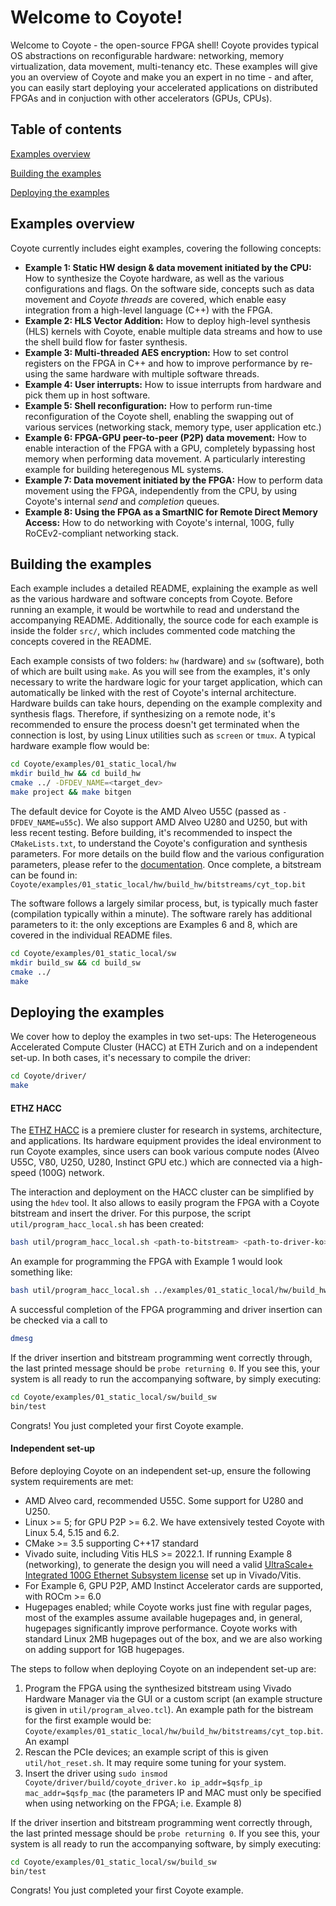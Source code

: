 # Welcome to Coyote!
Welcome to Coyote - the open-source FPGA shell! Coyote provides typical OS abstractions on reconfigurable hardware: networking, memory virtualization, data movement, multi-tenancy etc. These examples will give you an overview of Coyote and make you an expert in no time - and after, you can easily start deploying your accelerated applications on distributed FPGAs and in conjuction with other accelerators (GPUs, CPUs).

## Table of contents
[Examples overview](#examples-overview)

[Building the examples](#building-the-examples)

[Deploying the examples](#deploying-the-examples)

## Examples overview
Coyote currently includes eight examples, covering the following concepts:
- **Example 1: Static HW design & data movement initiated by the CPU:** How to synthesize the Coyote hardware, as well as the various configurations and flags. On the software side, concepts such as data movement and *Coyote threads* are covered, which enable easy integration from a high-level language (C++) with the FPGA.
- **Example 2: HLS Vector Addition:** How to deploy high-level synthesis (HLS) kernels with Coyote, enable multiple data streams and how to use the shell build flow for faster synthesis.
- **Example 3: Multi-threaded AES encryption:** How to set control registers on the FPGA in C++ and how to improve performance by re-using the same hardware with multiple software threads.
- **Example 4: User interrupts:** How to issue interrupts from hardware and pick them up in host software.
- **Example 5: Shell reconfiguration:** How to perform run-time reconfiguration of the Coyote shell, enabling the swapping out of various services (networking stack, memory type, user application etc.)
- **Example 6: FPGA-GPU peer-to-peer (P2P) data movement:** How to enable interaction of the FPGA with a GPU, completely bypassing host memory when performing data movement. A particularly interesting example for building heteregenous ML systems.
- **Example 7: Data movement initiated by the FPGA:** How to perform data movement using the FPGA, independently from the CPU, by using Coyote's internal *send* and *completion* queues.
- **Example 8: Using the FPGA as a SmartNIC for Remote Direct Memory Access:** How to do networking with Coyote's internal, 100G, fully RoCEv2-compliant networking stack.

## Building the examples
Each example includes a detailed README, explaining the example as well as the various hardware and software concepts from Coyote. Before running an example, it would be wortwhile to read and understand the accompanying README. Additionally, the source code for each example is inside the folder ```src/```, which includes commented code matching the concepts covered in the README.

Each example consists of two folders: ```hw``` (hardware) and ```sw``` (software), both of which are built using ```make```. As you will see from the examples, it's only necessary to write the hardware logic for your target application, which can automatically be linked with the rest of Coyote's internal architecture. Hardware builds can take hours, depending on the example complexity and synthesis flags. Therefore, if synthesizing on a remote node, it's recommended to ensure the process doesn't get terminated when the connection is lost, by using Linux utilities such as ```screen``` or ```tmux```. A typical hardware example flow would be:
```bash
cd Coyote/examples/01_static_local/hw
mkdir build_hw && cd build_hw                
cmake ../ -DFDEV_NAME=<target_dev>     
make project && make bitgen
```

The default device for Coyote is the AMD Alveo U55C (passed as ```-DFDEV_NAME=u55c```). We also support AMD Alveo U280 and U250, but with less recent testing. Before building, it's recommended to inspect the ```CMakeLists.txt```, to understand the Coyote's configuration and synthesis parameters. For more details on the build flow and the various configuration parameters, please refer to the [documentation](). Once complete, a bitstream can be found in: ```Coyote/examples/01_static_local/hw/build_hw/bitstreams/cyt_top.bit```

The software follows a largely similar process, but, is typically much faster (compilation typically within a minute). The software rarely has additional parameters to it: the only exceptions are Examples 6 and 8, which are covered in the individual README files.
```bash
cd Coyote/examples/01_static_local/sw
mkdir build_sw && cd build_sw                
cmake ../
make
```

## Deploying the examples
We cover how to deploy the examples in two set-ups: The Heterogeneous Accelerated Compute Cluster (HACC) at ETH Zurich and on a independent set-up. In both cases, it's necessary to compile the driver:
```bash
cd Coyote/driver/
make
```

#### ETHZ HACC
The [ETHZ HACC](https://github.com/fpgasystems/hacc/tree/main) is a premiere cluster for research in systems, architecture, and applications. Its hardware equipment provides the ideal environment to run Coyote examples, since users can book various compute nodes (Alveo U55C, V80, U250, U280, Instinct GPU etc.) which are connected via a high-speed (100G) network.

The interaction and deployment on the HACC cluster can be simplified by using the ```hdev``` tool. It also allows to easily program the FPGA with a Coyote bitstream and insert the driver. For this purpose, the script ```util/program_hacc_local.sh``` has been created:
```bash
bash util/program_hacc_local.sh <path-to-bitstream> <path-to-driver-ko>
```
An example for programming the FPGA with Example 1 would look something like:
```bash
bash util/program_hacc_local.sh ../examples/01_static_local/hw/build_hw/bitstreams/cyt_top.bit ../driver/build/coyote_driver.ko
```
A successful completion of the FPGA programming and driver insertion can be checked via a call to
```bash
dmesg
```
If the driver insertion and bitstream programming went correctly through, the last printed message should be ```probe returning 0```. If you see this, your system is all ready to run the accompanying software, by simply executing:
```bash
cd Coyote/examples/01_static_local/sw/build_sw
bin/test
```

Congrats! You just completed your first Coyote example.

#### Independent set-up
Before deploying Coyote on an independent set-up, ensure the following system requirements are met:
- AMD Alveo card, recommended U55C. Some support for U280 and U250.
- Linux >= 5; for GPU P2P >= 6.2. We have extensively tested Coyote with Linux 5.4, 5.15 and 6.2.
- CMake >= 3.5 supporting C++17 standard
- Vivado suite, including Vitis HLS >= 2022.1. If running Example 8 (networking), to generate the design you will need a valid [UltraScale+ Integrated 100G Ethernet Subsystem license](https://www.xilinx.com/products/intellectual-property/cmac_usplus.html) set up in Vivado/Vitis.
- For Example 6, GPU P2P, AMD Instinct Accelerator cards are supported, with ROCm >= 6.0
- Hugepages enabled; while Coyote works just fine with regular pages, most of the examples assume available hugepages and, in general, hugepages significantly improve performance. Coyote works with standard Linux 2MB hugepages out of the box, and we are also working on adding support for 1GB hugepages.

The steps to follow when deploying Coyote on an independent set-up are:
1. Program the FPGA using the synthesized bitstream using Vivado Hardware Manager via the GUI or a custom script (an example structure is given in ```util/program_alveo.tcl```). An example path for the bistream for the first example would be: ```Coyote/examples/01_static_local/hw/build_hw/bitstreams/cyt_top.bit```. An exampl
2. Rescan the PCIe devices; an example script of this is given ```util/hot_reset.sh```. It may require some tuning for your system.
3. Insert the driver using ```sudo insmod Coyote/driver/build/coyote_driver.ko ip_addr=$qsfp_ip mac_addr=$qsfp_mac``` (the parameters IP and MAC must only be specified when using networking on the FPGA; i.e. Example 8)

If the driver insertion and bitstream programming went correctly through, the last printed message should be ```probe returning 0```. If you see this, your system is all ready to run the accompanying software, by simply executing:
```bash
cd Coyote/examples/01_static_local/sw/build_sw
bin/test
```

Congrats! You just completed your first Coyote example.

